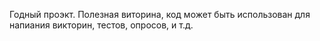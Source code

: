 Годный проэкт. Полезная виторина, код может быть использован для напиания викторин, тестов, опросов, и т.д.
